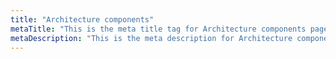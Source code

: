 ```yaml
---
title: "Architecture components"
metaTitle: "This is the meta title tag for Architecture components page"
metaDescription: "This is the meta description for Architecture components page"
---
```

